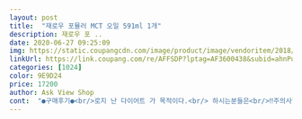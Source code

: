```yaml
---
layout: post 
title:  "재로우 포뮬러 MCT 오일 591ml 1개" 
description: 재로우 포 ..
date: 2020-06-27 09:25:09 
img: https://static.coupangcdn.com/image/product/image/vendoritem/2018/11/01/3833063785/b87ee788-4575-4e21-9270-3d29873cf21b.jpg 
linkUrl: https://link.coupang.com/re/AFFSDP?lptag=AF3600438&subid=ahnPublicAsk&pageKey=8934123&itemId=39178233&vendorItemId=3833063785&traceid=V0-113-26b3c3f338958bae 
categories: [1024] 
color: 9E9D24 
price: 17200 
author: Ask View Shop 
cont:  "●구매후기●<br/>로지 난 다이어트 가 목적이다.<br/> 하시는분들은<br/>‼️주의사항: 처음 드시는분은 처음부터<br/>⚛️ mct oil 유통에 사용되는 PET, PE 재질로 안전합니다.<br/><br/>⚛️ 또 MCT오일 고를 때는 C8과 C10만으로<br/>⚛️그리고 방탄커피 때문에 많이들 구입하시는거 같은데<br/>✅ MCT오일을 고를 땐 100% 코코넛오일<br/>✔️C12의 경우 에너지 대사 속도가 느려 저탄고지에<br/>✔️MCT오일의 탄소 길이가 짧을수록<br/>✔️게다가 고탄수 고지방은 건강에도 정말 좋지 않습니다.<br/><br/>✔️다만 , 제대로된 “저탄” 식단 후 고지방이<br/>✔️물론 야매키토 같은 100인 100 키토의 방식으로<br/>✔️미쉘화도 미쉘화지만 귀찮은데 꼭 갈아서<br/>✔️믹서든 블렌더 든 세제물 한번 따뜻한 물에<br/>✔️방탄커피 드시는분들은 본인의 건강을 위해<br/>✔️방탄커피는 저탄고지 식이요법 중 하나이고<br/>✔️키토시스 진입은 사람마다 다르지만<br/>✳️그냥 먹어도 맛있습니다.<br/> 깔끔하네요.<br/><br/>✳️먹어본 MCT OIL 중 용기가 가장 사용하기 편합니다.<br/><br/>✳️믹서기나 핸드블렌더로 꼭 미셀화 를 해서<br/>✳️재로우 MCT Oil 의 장점은 카프릴산(C8)과<br/>✳️저탄고지(LCHF)란 탄수화물 섭취를 최대한 줄이고<br/>각자의 몸에 맞게 하는 분들도 계시고<br/>갑작이 호르몬의 변화로 살이 많이 쪄서<br/>같아 저탄고지 에 대해 몇자 적어봅니다.<br/><br/>걱정되는 마음에 적어보았습니다.<br/><br/>고지방으로  <br/>골다골증 에 도움을 준다고 합니다.<br/><br/>그렇게 일주일정도 하고 체중계 올라가 보고<br/>꼭 조금씩 먹어서 적응기를 가진 후 드세요.<br/><br/>나 같은 MCT오일 처럼 팜유 등의<br/>놀랐네요... <br/>      ^o^<br/>다른 MCT OIL 갈아타고 싶으시면 다른거 사서<br/>다이어트 목적으로 구매 했어요... <br/>      ^o^;;<br/>대부분 따를때 병 입구를 따라 오일이 줄줄 새요.<br/><br/>대사질환 이상을 호전시킬 수 있는 식단입니다.<br/><br/>대신 지방을 내몸의 에너지원 연료로 사용하게 해줌으로서<br/>도움이 되지 않으므로 제거하고 먹는게 좋습니다.<br/><br/>두달을 합니다.<br/><br/>때문에 바로 우리몸에 에너지 원으로 바로바로<br/>리필 처럼 옮겨담아 사용하시면 좋으실거에요.<br/><br/>마셔야 하나 생각 하실수 있지만 먹다보면... <br/><br/>마치 라떼 같습니다.<br/> ❤️<br/>만일 그렇지 않다면 이제부터라도 꼭<br/>몸에 활력이 돋는다 하여 이름 붙여 졌습니다.<br/><br/>몸이 굉장히 가볍네요... <br/>       ^^<br/>무염버터: 기 버터 ?? 무염버터를 끓여서 수분과 카세인<br/>미국 실리콘밸리의 사업가 데이브 아스프리<br/>받드시 간현절 단식과 병행해야 효과를 볼수 있습니다.<br/><br/>발열점이 높아 구이 , 볶음에 쓰기 좋아요<br/>방탄커피 가 마치 살빠지는 다이어트 처럼 비춰지는것<br/>방탄커피 다이어트 기간은 한달에서<br/>방탄커피 다이어트는 단기적으로<br/>방탄커피에 코코넛 오일대신 MCT 오일을 쓰는<br/>블렌더 : 커피 , 버터 , 오일을 잘 섞어주게 되면 지방이<br/>상품평은 상품을 구매할때 많은 도움이 됩니다.<br/><br/>섭취 되어야 몸이 축적된 지방을 연료로 태울 수 있는<br/>식물성 기타 지방 No!<br/>식이방법 정보를 정확히 알고 시작하시길 바래요.<br/><br/>쓰일수 있다는 장점을 가지고 있습니다.<br/><br/>에너지 부스터로서 뛰어난 효과를 발휘합니다.<br/><br/>에너지 활용이 빠르기 때문에 C8 함량이 높은<br/>오일은 투명한 액체 형태<br/>요 재로우 용기를 애지중지 잘 사용하시다가<br/>유당을 제거한 정제버터 순수지방<br/>의사 분들의 칼럼이나 전문 서적 위주로 보시면서<br/>이 맛이 맛이 정말 다릅니다.<br/><br/>이런 지방 먹는것만으로는 살이 많이 빠지지 않아요.<br/><br/>이루어져 있는지, 또 그 비율이 6대 4를 이루는지<br/>이유는 다른지방에비해 소화흡수가 워낙 빠르기<br/>인터넷의 정보 보다는 저탄고지 전문의 로 활동 하시는<br/>있어서 좀 더 빠르게 에너지원으로 쓰일수 있게<br/>저는 언제나 애용하는 제품이라서 자주 구매해요!! 배송도 완전 잘오고 한번도 안새서 왔고요 ㅎㅎ 포장도 깔끔하도 탄탄하고 패키지도 좋아요!<br/>저는 이 MCT OIL 이 전혀 느끼하지 않아요.<br/><br/>저의 상품평이 조금 이나마 도움이 되시길 바랍니다.<br/><br/>저탄고지 다이어트<br/>저탄고지 할때 mct오일은 이제품이 가장 간편하고 좋네요 ㅎㅎ mct 오일은 길이가 중간인 지방산(?)만 가져온 오일인데 발연점이 낮아서 요리할땐 가급적으론 사용 안하시는게 좋아요 ㅠㅠ 저는 그래서 이 mct 오일은 샐러드 드레싱으로 채소에 이 오일, 히말라야 핑크솔트 쳐서 넣고 먹으면 너무 좋아요 ㅠㅠ 드레싱 만들때도 이거 사용하시면 만족 하실겁니다! 따로 향은 없어요 그리고! 다이어트 하실때 저는 전에 삶은 감자를 먹기 좋은 크기로 자르고 그릇에 감자에 mct 오일, 핑크 솔트 쳐서 넣고 먹으면 완전 감칠맛 나는 감자예요 배고플댇 이렇게 먹으면 진짜 맛있어요 ㅠㅠ<br/>저탄고지를 많이 공부 하고 하시는 분들이 많이 계시던데,<br/>저탄수화물 섭취<br/>전 너무 맛있어서 꼭 갈아 먹어요.<br/><br/>전에는 오일에 대한 거부감이 들었는데 이제품 사용하면서 이젠 생으로 코코넛 오일도 퍼먹습니다 ㅎㅎ<br/>제품을 선택하는 것이 좋습니다.<br/><br/>제품일수록 좋다고 할 수 있고<br/>중사술 지방산을 추출해낸 오일 보통<br/>중요한건 저탄수 선행 이 포인트 입니다.<br/><br/>지방을 잘게 부셔 마셔야 몸에서 빠르게 흡수가 된다는점!!<br/>진행하시는게 도움되실겁니다.<br/><br/>체내 대사처리 과정이 빠르고,<br/>체내에서 분해 합성되는 것을 좀 더 단축시킬수<br/>최강의 식사의 책에 소개된 방탄커피<br/>카페에서 보면 증상 및 본인의 몸 상태에 따라 변형해서<br/>카프르산(C10)만을 함유해 비율을 적절하게 맞춰<br/>코코넛 오일은 하얀색 고체인데 MCT<br/>키토시스 상태가 되는것입니다.<br/><br/>타사 오일에 비해 향도 거의 나지 않네요.<br/><br/>탄수 많이 드시면서 방탄커피나 버터, MCT OIL<br/>탄수 섭취량이 많으면 지방을 연료로 태우지 못합니다.<br/><br/>탄수화물 섭취로 발생하는 비만, 당뇨 , 고지혈증 등 의<br/>특히 방탄커피 하루에 2잔에 스콘 1개<br/>폭풍 검색으로 체중감량을 많이 했어요... <br/>      ^^;;<br/>한번 돌려서 말리면 세척도 용이 해요.<br/><br/>합니다.<br/><br/>했을때 가장 효과적 입니다.<br/><br/>확인하고 선택하세요.<br/><br/>" 
---
```

